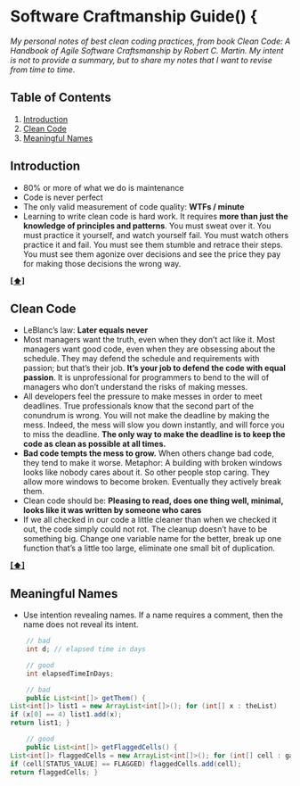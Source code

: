 # Software Craftmanship Guide() {

*My personal notes of best clean coding practices, from book Clean Code: A Handbook of Agile Software Craftsmanship by Robert C. Martin. My intent is not to provide a summary, but to share my notes that I want to revise from time to time*.

## <a name='TOC'>Table of Contents</a>

1. [Introduction](#introduction)
2. [Clean Code](#cleanCode)
3. [Meaningful Names](#meaningfulNames)

## <a name='introduction'>Introduction</a>

- 80% or more of what we do is maintenance
- Code is never perfect
- The only valid measurement of code quality: **WTFs / minute**
- Learning to write clean code is hard work. It requires **more than just the knowledge of principles and patterns**. You must sweat over it. You must practice it yourself, and watch yourself fail. You must watch others practice it and fail. You must see them stumble and retrace their steps. You must see them agonize over decisions and see the price they pay for making those decisions the wrong way.

**[[⬆]](#TOC)**

## <a name='cleanCode'>Clean Code</a>

- LeBlanc’s law: **Later equals never**
- Most managers want the truth, even when they don’t act like it. Most managers want good code, even when they are obsessing about the schedule. They may defend the schedule and requirements with passion; but that’s their job. **It’s your job to defend the code with equal passion**. It is unprofessional for programmers to bend to the will of managers who don’t understand the risks of making messes.
- All developers feel the pressure to make messes in order to meet deadlines. True professionals know that the second part of the conundrum is wrong. You will not make the deadline by making the mess. Indeed, the mess will slow you down instantly, and will force you to miss the deadline. **The only way to make the deadline is to keep the code as clean as possible at all times.**
- **Bad code tempts the mess to grow.** When others change bad code, they tend to make it worse. Metaphor: A building with broken windows looks like nobody cares about it. So other people stop caring. They allow more windows to become broken. Eventually they actively break them.
- Clean code should be: **Pleasing to read, does one thing well, minimal, looks like it was written by someone who cares**
- If we all checked in our code a little cleaner than when we checked it out, the code simply could not rot. The cleanup doesn’t have to be something big. Change one variable name for the better, break up one function that’s a little too large, eliminate one small bit of duplication.

**[[⬆]](#TOC)**

## <a name='meaningfulNames'>Meaningful Names</a>

- Use intention revealing names. If a name requires a comment, then the name does not reveal its intent.

```java
    // bad
    int d; // elapsed time in days

    // good
    int elapsedTimeInDays;
 ```

```java
    // bad
    public List<int[]> getThem() {
List<int[]> list1 = new ArrayList<int[]>(); for (int[] x : theList)
if (x[0] == 4) list1.add(x);
return list1; }

    // good
    public List<int[]> getFlaggedCells() {
List<int[]> flaggedCells = new ArrayList<int[]>(); for (int[] cell : gameBoard)
if (cell[STATUS_VALUE] == FLAGGED) flaggedCells.add(cell);
return flaggedCells; }
 ```

 








